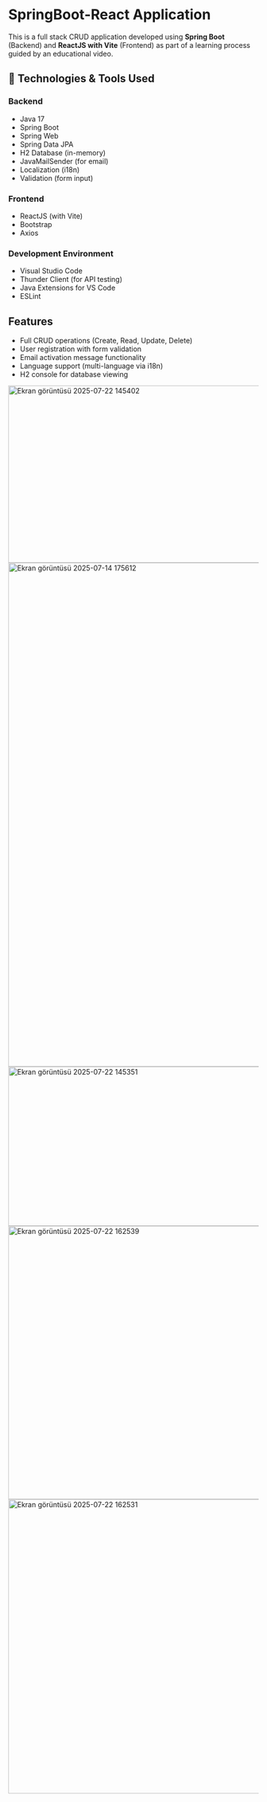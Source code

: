 # SpringBoot-React Application

This is a full stack CRUD application developed using **Spring Boot** (Backend) and **ReactJS with Vite** (Frontend) as part of a learning process guided by an educational video.

## 🔧 Technologies & Tools Used

### Backend
- Java 17
- Spring Boot
- Spring Web
- Spring Data JPA
- H2 Database (in-memory)
- JavaMailSender (for email)
- Localization (i18n)
- Validation (form input)

### Frontend
- ReactJS (with Vite)
- Bootstrap
- Axios

### Development Environment
- Visual Studio Code
- Thunder Client (for API testing)
- Java Extensions for VS Code
- ESLint

##  Features

- Full CRUD operations (Create, Read, Update, Delete)
- User registration with form validation
- Email activation message functionality
- Language support (multi-language via i18n)
- H2 console for database viewing

<img width="618" height="356" alt="Ekran görüntüsü 2025-07-22 145402" src="https://github.com/user-attachments/assets/833f386d-1630-40e1-9540-b77b6d54f9b2" />

<img width="862" height="1012" alt="Ekran görüntüsü 2025-07-14 175612" src="https://github.com/user-attachments/assets/4c021849-2371-4757-be9b-71fe41e91864" />
<img width="877" height="320" alt="Ekran görüntüsü 2025-07-22 145351" src="https://github.com/user-attachments/assets/a5f369c9-0927-4b3b-9deb-fee35b87053d" />

<img width="751" height="549" alt="Ekran görüntüsü 2025-07-22 162539" src="https://github.com/user-attachments/assets/bdfc10a9-42eb-455d-871b-b4409a3be6a1" />

<img width="734" height="591" alt="Ekran görüntüsü 2025-07-22 162531" src="https://github.com/user-attachments/assets/53a48c90-941b-4e2f-96f7-465a800acf22" />



